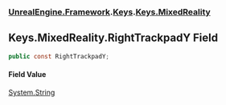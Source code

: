 ### [UnrealEngine.Framework](./UnrealEngine-Framework.md 'UnrealEngine.Framework').[Keys](./UnrealEngine-Framework-Keys.md 'UnrealEngine.Framework.Keys').[Keys.MixedReality](./UnrealEngine-Framework-Keys-MixedReality.md 'UnrealEngine.Framework.Keys.MixedReality')
## Keys.MixedReality.RightTrackpadY Field
  
```csharp
public const RightTrackpadY;
```
#### Field Value
[System.String](https://docs.microsoft.com/en-us/dotnet/api/System.String 'System.String')  
